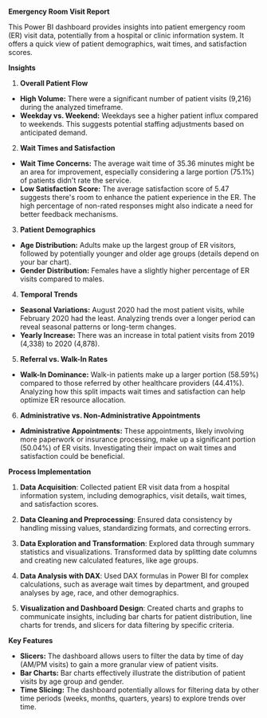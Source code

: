 **Emergency Room Visit Report**

This Power BI dashboard provides insights into patient emergency room (ER) visit data, potentially from a hospital or clinic information system. It offers a quick view of patient demographics, wait times, and satisfaction scores.

**Insights**

1. **Overall Patient Flow**

* **High Volume:** There were a significant number of patient visits (9,216) during the analyzed timeframe. 
* **Weekday vs. Weekend:** Weekdays see a higher patient influx compared to weekends. This suggests potential staffing adjustments based on anticipated demand.

2. **Wait Times and Satisfaction**

* **Wait Time Concerns:** The average wait time of 35.36 minutes might be an area for improvement, especially considering a large portion (75.1%) of patients didn't rate the service. 
* **Low Satisfaction Score:** The average satisfaction score of 5.47 suggests there's room to enhance the patient experience in the ER. The high percentage of non-rated responses might also indicate a need for better feedback mechanisms.

3. **Patient Demographics**

* **Age Distribution:** Adults make up the largest group of ER visitors, followed by potentially younger and older age groups (details depend on your bar chart). 
* **Gender Distribution:** Females have a slightly higher percentage of ER visits compared to males.

4. **Temporal Trends**

* **Seasonal Variations:** August 2020 had the most patient visits, while February 2020 had the least. Analyzing trends over a longer period can reveal seasonal patterns or long-term changes.
* **Yearly Increase:** There was an increase in total patient visits from 2019 (4,338) to 2020 (4,878).

5. **Referral vs. Walk-In Rates**

* **Walk-In Dominance:** Walk-in patients make up a larger portion (58.59%) compared to those referred by other healthcare providers (44.41%). Analyzing how this split impacts wait times and satisfaction can help optimize ER resource allocation.

6. **Administrative vs. Non-Administrative Appointments**

* **Administrative Appointments:** These appointments, likely involving more paperwork or insurance processing, make up a significant portion (50.04%) of ER visits. Investigating their impact on wait times and satisfaction could be beneficial. 

**Process Implementation**

1. **Data Acquisition**: Collected patient ER visit data from a hospital information system, including demographics, visit details, wait times, and satisfaction scores.

2. **Data Cleaning and Preprocessing**: Ensured data consistency by handling missing values, standardizing formats, and correcting errors.

3. **Data Exploration and Transformation**: Explored data through summary statistics and visualizations. Transformed data by splitting date columns and creating new calculated features, like age groups.

4. **Data Analysis with DAX**: Used DAX formulas in Power BI for complex calculations, such as average wait times by department, and grouped analyses by age, race, and other demographics.

5. **Visualization and Dashboard Design**: Created charts and graphs to communicate insights, including bar charts for patient distribution, line charts for trends, and slicers for data filtering by specific criteria.

**Key Features**

* **Slicers:** The dashboard allows users to filter the data by time of day (AM/PM visits) to gain a more granular view of patient visits.
* **Bar Charts:** Bar charts effectively illustrate the distribution of patient visits by age group and gender.
* **Time Slicing:** The dashboard potentially allows for filtering data by other time periods (weeks, months, quarters, years) to explore trends over time.

